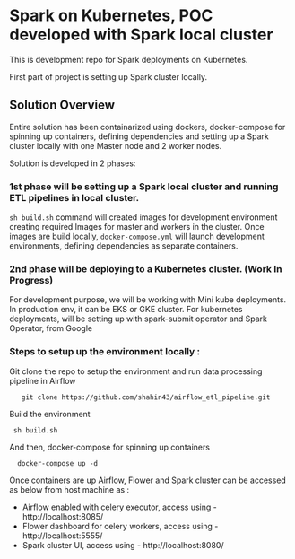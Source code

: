 # Spark on Kubernetes, POC developed with Spark local cluster

This is development repo for Spark deployments on Kubernetes. 

First part of project is setting up Spark cluster locally. 

## Solution Overview  

Entire solution has been containarized using dockers, docker-compose for spinning up containers, defining dependencies and setting up a Spark cluster locally with one Master node and 2 worker nodes. 

Solution is developed in 2 phases: 


###  1st phase will be setting up a Spark local cluster and running ETL pipelines in local cluster.

```sh build.sh``` command will created images for development environment creating required Images for master and workers in the cluster. 
Once images are build locally, ```docker-compose.yml``` will launch development environments, defining dependencies as separate containers. 



###  2nd phase will be deploying to a Kubernetes cluster. (Work In Progress)

For development purpose, we will be working with Mini kube deployments. In production env, it can be EKS or GKE cluster. 
For kubernetes deployments, will be setting up with spark-submit operator and Spark Operator, from Google 



### Steps to setup up the environment locally : 
Git clone the repo to setup the environment and run data processing pipeline in Airflow 

```
   git clone https://github.com/shahin43/airflow_etl_pipeline.git  

```

Build the environment 
``` 
 sh build.sh 
``` 

And then, docker-compose for spinning up containers 
``` 
  docker-compose up -d
``` 


Once containers are up Airflow, Flower and Spark cluster can be accessed as below from host machine as :   

  - Airflow enabled with celery executor, access using - http://localhost:8085/
  - Flower dashboard for celery workers, access using - http://localhost:5555/
  - Spark cluster UI, access using - http://localhost:8080/